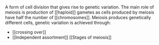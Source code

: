 A form of cell division that gives rise to genetic variation. The main role of meiosis is production of [[haploid]] gametes as cells produced by meiosis have half the number of [[chromosomes]]. Meiosis produces genetically different cells, genetic variation is achieved through:
+ [[crossing over]]
+ [[Independent assortment]]
[[Stages of meiosis]]
